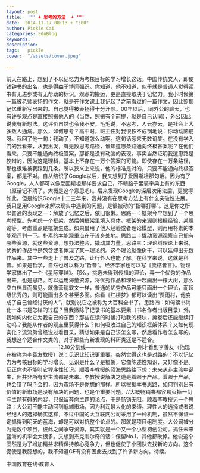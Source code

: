 ```yaml
---
layout: post  
title:  '"' + 思考的方法  + '"'
date:  2014-11-17 08:13 + ":00" 
author: Pickle Cai  
categories: EduBlog  
keywords: 
description:   
tags:	pickle   
cover:  "/assets/cover.jpeg"  

---  
```

    
前天在路上，想到了不以记忆力为考核目标的学习增长这话。中国传统文人，即使钱钟书的出名，也是得益于博闻强识。你知道，他不知道，似乎就是普通人觉得读书有无进步或有无帮助的标识。观点的搬运，更是直接取决于记忆力。我小时候第一篇被老师表扬的作文，就是在作文课上我记起了之前看过的一篇作文，因此照那记忆重新写出来的。自己觉得被表扬得十分汗颜。00年以后，同外公的聊天，也有许多观点是直接照搬他人的（当然，照搬有个前提，就是自己认同），外公因此说我有新想法。这评价自然也令我不安。毛毛说，不思考，人云亦云，是社会上大多数人通病。那么，如何思考？高中时，班主任对我恨铁不成钢地说：你动动脑筋呀。我回了他一句：我动了，不知道怎么动啊。这句话惹来无数讥笑。在没有学入门的我看来，从我出发，有无数思考路径，谁知道哪条路通向终极答案呢？在他们看来，只要不能通向终极答案，那都是没有动脑的表现。事实当然证明我这思路是狡辩的，因为这是理科，基本上不存在一万个答案的可能。即使存在一万条路径，那也很难被我踩到几条。所以狭义上来说，他的标准是对的，只要不能通向终极答案，都是不对。自从结识了Google以后，我又想到了爱因斯坦那句话。因为有了Google，人人都可以像爱因斯坦那样要求自己，不朝脑子里装字典上有的东西（原话记不清了，大概是这个意思吧）。后来发现Google的深层次用法后，更觉得如此。但是结识Google十二三年来，我并没有在思考方法上有什么突破性进展。我只是用Google来解决现实中遇到的问题，是很被动的“指哪打哪”。这是你之所以普通的表现之一：解放了记忆之后，依旧很懒。思路一：框架今早想到了一个思考模型。先考虑一个框架，然后朝框架里填入具体。框架的来源则根据经验、某理论等。考虑重点是框架生成。如果借用了他人经验或者理论模型，则再用朴素的本能观评判一下。朴素的本能观重点在于设身处地。思路二：撬动资源观察自己拥有哪些资源，就这些资源，想办法整合，撬动其力量。思路三：理论树理论上来说，优秀的作品中是包含或者体现了某一理论的。这个理论就像树干，可以延伸出无数作品来。其中一些走上了普及之路，让行外人也能了解。在科学来说，这就是科普。如果是哲学，自然也可以称为“哲普”。经济学家也可以写《卖桔者言》。物理学家搞出了一个《星际穿越》。那么，挑选未得到传播的理论，弄一个优秀的作品出来。也是思路。可以运用海量资源，将优秀作品和理论一起画出一棵大树，那么空白档显而易见。就像营销软文一样，普通的优秀作品可能只画出一个理论，而超级优秀的，则可能画出多个甚至多面。你看《红楼梦》都可以读出“贾雨村，他变成了自己曾经讨厌的人”。就别说它之被称为大百科全书了。思路四：如何读书消化一本书是怎样的过程？当我撇除了记录书的基本要素（书名作者出版目录）外，我如何内化它为我自己的东西？那些在读的时候打动我的模块，掩卷后还能继续打动吗？我能从作者的观点里获得什么？如何吸收进自己的知识框架体系？又如何现实化？流流弟曾经说过看目录，猜想如果是自己该怎么写，然后看作者怎么写的。我想这个适合作文类的，对于那些有新发现的科研类还是不适合。——————————12.18分割线——————————刚才看到李善友（他现在被称为李善友教授）说：见识比知识更重要。突然觉得这也是对路的：不以记忆力为考核目标的学习增长。见识是什么？是框架，它像陈述性知识，又好像不是。反正你也不能叫它程序性知识。顺着李教授的蓝海思路往下想：未来从非主流中诞生，但并非所有非主流都是未来。李教授说解决之道是着眼于产品。着眼于产品，也会错了吗？会的，因为市场不是你想的那样。所以根据本书思路，如何判别出有价值的新市场是没有解决的问题，也是个重要问题。//大概畅销书都容易灭掉一切与主题有碍的内容，只保留奔向主题的论点，于是畅销无阻。顺着李教授另一个思路：大公司不能主动回到低端市场，因为利润最大化的束缚。理性人的选择或者说经纪人的选择确实这样，不过中国的大互联网公司采用了一种机制，虽然不保证一定抓得到明天的蓝海，却是可以对抗整个论点的。那就是项目组制度。大公司被分为无数个项目，彼此之间争夺资源，其实就是一个又一个小型初创公司。抓住未来蓝海的机率会大很多。又想到杰克韦尔奇的话：保留No.1，其他都砍掉。他说这个固然是为了增加精益求精保持核心竞争力，但也促使了小团队去找新的方向。这个促使是我臆想的，我不知道GE有没有因此去找到了许多新方向。待续。

		    
 中国教育在线·教育人

